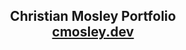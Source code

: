 <h2 align="center">
  Christian Mosley Portfolio  <br/>
  <a href="http://cmosley.dev" target="_blank">cmosley.dev</a>
</h2>
